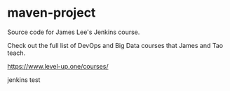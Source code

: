# maven-project
Source code for James Lee's Jenkins course.

Check out the full list of DevOps and Big Data courses that James and Tao teach.

https://www.level-up.one/courses/


jenkins test

